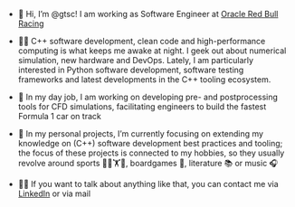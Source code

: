 - 👋 Hi, I’m @gtsc! I am working as Software Engineer at [Oracle Red Bull Racing](https://www.redbullracing.com/int-en)
- 🧑‍💻 C++ software development, clean code and high-performance computing is what keeps me awake at night. I geek out about numerical simulation, new hardware and DevOps. Lately, I am particularly interested in Python software development, software testing frameworks and latest developments in the C++ tooling ecosystem.

- 🌊 In my day job, I am working on developing pre- and postprocessing tools for CFD simulations, facilitating engineers to build the fastest Formula 1 car on track
- 🌱 In my personal projects, I’m currently focusing on extending my knowledge on (C++) software development best practices and tooling; the focus of these projects is connected to my hobbies, so they usually revolve around sports 🚴🧗🏋️🏃, boardgames 🎲, literature 📚 or music 🎧
- 🙋‍♂️ If you want to talk about anything like that, you can contact me via [LinkedIn](http://linkedin.com/in/tschirschnitz/) or via mail

<!---
gtsc/gtsc is a ✨ special ✨ repository because its `README.md` (this file) appears on your GitHub profile.
You can click the Preview link to take a look at your changes.
--->
